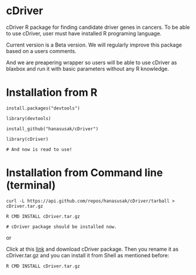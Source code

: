 # cDriver
cDriver R package for finding candidate driver genes in cancers. To be able to use cDriver, user must have installed R programing language.

Current version is a Beta version. We will regularly improve this package based on a users comments.

And we are preapering wrapper so users will be able to use cDriver as blaxbox and run it with basic parameters without any R knowledge. 

# Installation from R

```Rscript
install.packages("devtools")

library(devtools)

install_github("hanasusak/cDriver")

library(cDriver)

# And now is read to use!
```

# Installation from Command line (terminal)
```Shell
curl -L https://api.github.com/repos/hanasusak/cDriver/tarball > cDriver.tar.gz

R CMD INSTALL cDriver.tar.gz

# cDriver package should be installed now.
```

or

Click at this [link](https://api.github.com/repos/hanasusak/cDriver/tarball) and download cDriver package.
Then you rename it as cDriver.tar.gz and you can install it from Shell as mentioned before:
```Shell
R CMD INSTALL cDriver.tar.gz

```
